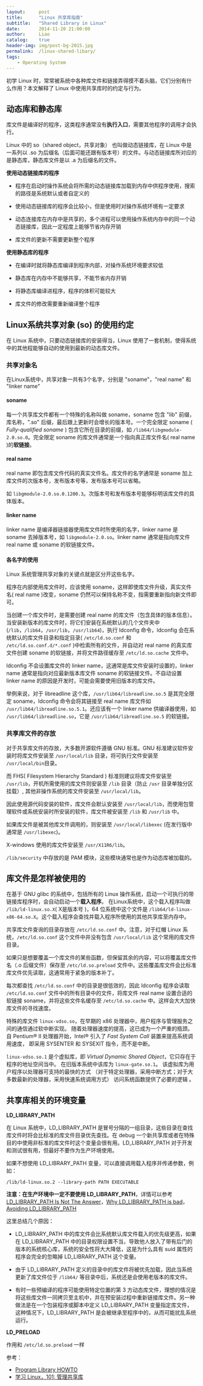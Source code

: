 ```yaml
---
layout:     post
title:      "Linux 共享库指南"
subtitle:   "Shared Library in Linux"
date:       2014-11-20 21:00:00
author:     Liao
catalog:    true
header-img: img/post-bg-2015.jpg
permalink:  /linux-shared-libary/
tags:
    - Operating System
---
```


初学 Linux 时，常常被系统中各种库文件和链接弄得摸不着头脑，它们分别有什么作用？本文解释了 Linux 中使用共享库时的约定与行为。


## 动态库和静态库

库文件是编译好的程序，这类程序通常没有**执行入口**，需要其他程序的调用才会执行。

Linux 中的 so（shared object，共享对象） 也叫做动态链接库，在 Linux 中是一系列以 .so 为后缀名（后面可能还跟有版本号）的文件。与动态链接库所对应的是静态库，静态库文件是以 .a 为后缀名的文件。

**使用动态链接库的程序**

- 程序在启动时操作系统会将所需的动态链接库加载到内存中供程序使用，搜索的路径是系统默认或者自定义的

- 使用动态链接库的程序会比较小，但是使用时对操作系统环境有一定要求

- 动态连接库在内存中是共享的，多个进程可以使用操作系统内存中的同一个动态链接库，因此一定程度上能够节省内存开销

- 库文件的更新不需要更新整个程序

**使用静态库的程序**

- 在编译时就将静态库编译到程序内部，对操作系统环境要求较低

- 静态库在内存中不能够共享，不能节省内存开销

- 将静态库编译进程序，程序的体积可能较大

- 库文件的修改需要重新编译整个程序

## Linux系统共享对象 (so) 的使用约定

在 Linux 系统中，只要动态链接库的安装得当，Linux 使用了一套机制，使得系统中的其他程能够自动的使用到最新的动态库文件。

### 共享对象名

在Linux系统中，共享对象一共有3个名字，分别是 "soname"，"real name" 和 "linker name"

#### soname

每一个共享库文件都有一个特殊的名称叫做 soname，soname 包含 "lib" 前缀，库名称，".so" 后缀，最后跟上更新时会增长的版本号。一个完全限定 soname ( *Fully-qualified soname* ) 包含它所在目录的前缀，如 `/lib64/libgmodule-2.0.so.0`。完全限定 soname 的库文件通常是一个指向真正库文件名( real name )的**软链接**。

#### real name

real name 即包含库文件代码的真实文件名。库文件的名字通常是 soname 加上库文件的次版本号，发布版本号等，发布版本号可以省略。

如 `libgmodule-2.0.so.0.1200.3`。次版本号和发布版本号能够标明该库文件的具体版本。

#### linker name

linker name 是编译器链接器使用库文件时所使用的名字，linker name 是 soname 去掉版本号，如 `libgmodule-2.0.so`。linker name 通常是指向库文件 real name 或 soname 的软链接文件。

#### 各名字的使用
Linux 系统管理共享对象的关键点就是区分开这些名字。

程序在内部使用库文件时，应该使用 soname，这样即使库文件升级，真实文件名( real name )改变，soname 仍然可以保持名称不变，指需要重新指向新文件即可。

当创建一个库文件时，是需要创建 real name 的库文件（包含具体的版本信息）。当安装新版本的库文件时，将它们安装在系统默认的几个文件夹中(`/lib`，`/lib64`，`/usr/lib`，`/usr/lib64`)，执行 ldconfig 命令，ldconfig 会在系统默认的库文件目录和指定目录( `/etc/ld.so.conf` 和 `/etc/ld.so.conf.d/*.conf` )中检索所有的文件，并自动对 real name 的真实库文件创建 soname 的软链接，并将文件路径缓存至 `/etc/ld.so.cache` 文件中。

ldconfig 不会设置库文件的 linker name，这通常是库文件安装时设置的，linker name 通常是指向对应最新版本库文件 soname 的软链接文件。不自动设置 linker name 的原因是开发时，可能会需要使用旧版本的库文件。

举例来说，对于 libreadline 这个库，`/usr/lib64/libreadline.so.5` 是其完全限定 soname，ldconfig 命令会将其链接至 real name 库文件如 `/usr/lib64/libreadline.so.5.1`。还应该有一个 linker name 供编译器使用，如 `/usr/lib64/libreadline.so`，它是 `/usr/lib64/libreadline.so.5` 的软链接。

### 共享库文件的存放

对于共享库文件的存放，大多数开源软件遵循 GNU 标准。GNU 标准建议软件安装时将库文件安装至 `/usr/local/lib` 目录，将可执行文件安装至 `/usr/local/bin`目录。

而 FHS( Filesystem Hierarchy Standard ) 标准则建议将库文件安装至 `/usr/lib`，开机所需使用的库文件则安装至 `/lib` 目录（防止 `/usr` 目录单独分区挂载）, 其他非操作系统的库文件安装至 `/usr/local/lib`。

因此使用源代码安装的软件，库文件会默认安装至 `/usr/local/lib`，而使用包管理软件或系统安装时所安装的软件，库文件被安装至 `/lib` 和 `/usr/lib` 中。

如果库文件是被其他库文件调用的，则安装至 `/usr/local/libexec` (在发行版中通常是 `/usr/libexec`)。
 
X-windows 使用的库文件安装至 `/usr/X11R6/lib`。

`/lib/security` 中存放的是 PAM 模块，这些模块通常也是作为动态库被加载的。

## 库文件是怎样被使用的

在基于 GNU glibc 的系统中，包括所有的 Linux 操作系统，启动一个可执行的带链接库程序时，会自动启动一个**载入程序**。 在Linux系统中，这个载入程序叫做 `/lib/ld-linux.so.X`( X是版本号 )，64 位系统中这个文件是 `/lib64/ld-linux-x86-64.so.X`。这个载入程序会查找并载入程序所使用的其他共享库至内存中。

共享库文件查询的目录存放在 `/etc/ld.so.conf` 中。注意，对于红帽 Linux 系统，`/etc/ld.so.conf` 这个文件中并没有包含 `/usr/local/lib` 这个常用的库文件目录。

如果只是想要覆盖一个库文件的某些函数，但保留其余的内容，可以将覆盖库文件名（.o 后缀文件）保存至 `/etc/ld.so.preload` 文件中。这些覆盖库文件会比标准库文件优先读取，这通常用于紧急的版本补丁。

每次都查找 `/etc/ld.so.conf` 中的目录是很低效的，因此 ldconfig 程序会读取 `/etc/ld.so.conf` 文件中的所有目录中的文件，将库文件 real name 设置合适的软链接 soname，并将这些文件名缓存至 `/etc/ld.so.cache` 中。这样会大大加快库文件的寻找速度。

特殊的库文件 `linux-vdso.so`，在早期的 x86 处理器中，用户程序与管理服务之间的通信通过软中断实现。 随着处理器速度的提高，这已成为一个严重的瓶颈。 自 Pentium® II 处理器开始，Intel® 引入了 *Fast System Call* 装置来提高系统调用速度， 即采用 SYSENTER 和 SYSEXIT 指令，而不是中断。

`linux-vdso.so.1` 是个虚拟库，即 *Virtual Dynamic Shared Object*，它只存在于程序的地址空间当中。 在旧版本系统中该库为 `linux-gate.so.1`。 该虚拟库为用户程序以处理器可支持的最快的方式 （对于特定处理器，采用中断方式；对于大多数最新的处理器，采用快速系统调用方式） 访问系统函数提供了必要的逻辑 。

## 共享库相关的环境变量

**LD_LIBRARY_PATH**

在 Linux 系统中，LD_LIBRARY_PATH 是冒号分隔的一组目录，这些目录在查找库文件时将会比标准的库文件目录优先查找。在 debug 一个新共享库或者在特殊目的中使用非标准的库文件时这个变量会很有用。LD_LIBRARY_PATH 对于开发和测试很有用，但最好不要作为生产环境使用。

如果不想使用 LD_LIBRARY_PATH 变量，可以直接调用载入程序并传递参数，例如：

`/lib/ld-linux.so.2 --library-path PATH EXECUTABLE`

**注意：在生产环境中一定不要使用 LD_LIBRARY_PATH**，详情可以参考 [LD_LIBRARY_PATH Is Not The Answer](http://prefetch.net/articles/linkers.badldlibrary.html)，[Why LD_LIBRARY_PATH is bad](http://xahlee.info/UnixResource_dir/_/ldpath.html)，[Avoiding LD_LIBRARY_PATH](https://blogs.oracle.com/ali/entry/avoiding_ld_library_path_the)

这里总结几个原因：

- LD_LIBRARY_PATH 中的库文件会比系统默认库文件载入的优先级更高，如果在 LD_LIBRARY_PATH 中的目录权限设置不当，导致他人放入了带有后门的版本的系统核心库，系统的安全性将大大降低，这是为什么具有 suid 属性的程序会完全的忽略掉 LD_LIBRARY_PATH 这个变量。

- 由于 LD_LIBRARY_PATH 定义的目录中的库文件将被优先加载，因此当系统更新了库文件位于 `/lib64/` 等目录中后，系统还是会使用老版本的库文件。

- 有时一些预编译的程序可能使用特定位置的第 3 方动态库文件，理想的情况是将这些库文件一同拷贝至主机中，并在预安装过程中重新链接库文件。另一种做法是在一个包装程序或脚本中定义 LD_LIBRARY_PATH 变量指定库文件，这种情况下，LD_LIBRARY_PATH 是会被继承至程序中的，从而可能扰乱系统运行。

**LD_PRELOAD**

作用和 `/etc/ld.so.preload` 一样


参考：

- [Program Library HOWTO](http://tldp.org/HOWTO/Program-Library-HOWTO/shared-libraries.html)
- [学习 Linux，101: 管理共享库](http://www.ibm.com/developerworks/cn/linux/l-lpic1-v3-102-3/)
